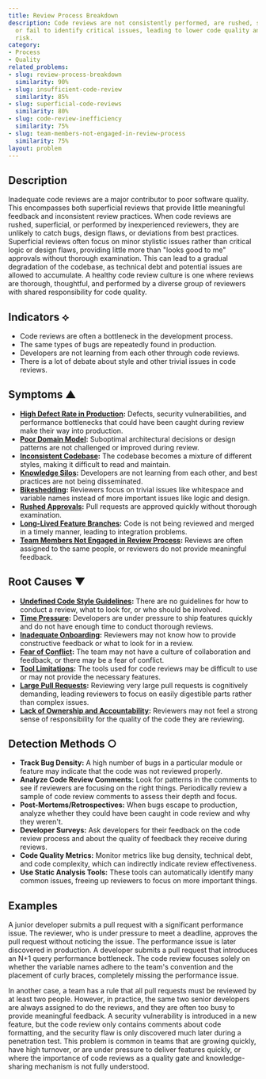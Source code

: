 ```yaml
---
title: Review Process Breakdown
description: Code reviews are not consistently performed, are rushed, superficial,
  or fail to identify critical issues, leading to lower code quality and increased
  risk.
category:
- Process
- Quality
related_problems:
- slug: review-process-breakdown
  similarity: 90%
- slug: insufficient-code-review
  similarity: 85%
- slug: superficial-code-reviews
  similarity: 80%
- slug: code-review-inefficiency
  similarity: 75%
- slug: team-members-not-engaged-in-review-process
  similarity: 75%
layout: problem
---
```


## Description
Inadequate code reviews are a major contributor to poor software quality. This encompasses both superficial reviews that provide little meaningful feedback and inconsistent review practices. When code reviews are rushed, superficial, or performed by inexperienced reviewers, they are unlikely to catch bugs, design flaws, or deviations from best practices. Superficial reviews often focus on minor stylistic issues rather than critical logic or design flaws, providing little more than "looks good to me" approvals without thorough examination. This can lead to a gradual degradation of the codebase, as technical debt and potential issues are allowed to accumulate. A healthy code review culture is one where reviews are thorough, thoughtful, and performed by a diverse group of reviewers with shared responsibility for code quality.

## Indicators ⟡
- Code reviews are often a bottleneck in the development process.
- The same types of bugs are repeatedly found in production.
- Developers are not learning from each other through code reviews.
- There is a lot of debate about style and other trivial issues in code reviews.

## Symptoms ▲

- **[High Defect Rate in Production](high-defect-rate-in-production.md):** Defects, security vulnerabilities, and performance bottlenecks that could have been caught during review make their way into production.
- **[Poor Domain Model](poor-domain-model.md):** Suboptimal architectural decisions or design patterns are not challenged or improved during review.
- **[Inconsistent Codebase](inconsistent-codebase.md):** The codebase becomes a mixture of different styles, making it difficult to read and maintain.
- **[Knowledge Silos](knowledge-silos.md):** Developers are not learning from each other, and best practices are not being disseminated.
- **[Bikeshedding](bikeshedding.md):** Reviewers focus on trivial issues like whitespace and variable names instead of more important issues like logic and design.
- **[Rushed Approvals](rushed-approvals.md):** Pull requests are approved quickly without thorough examination.
- **[Long-Lived Feature Branches](long-lived-feature-branches.md):** Code is not being reviewed and merged in a timely manner, leading to integration problems.
- **[Team Members Not Engaged in Review Process](team-members-not-engaged-in-review-process.md):** Reviews are often assigned to the same people, or reviewers do not provide meaningful feedback.

## Root Causes ▼

- **[Undefined Code Style Guidelines](undefined-code-style-guidelines.md):** There are no guidelines for how to conduct a review, what to look for, or who should be involved.
- **[Time Pressure](time-pressure.md):** Developers are under pressure to ship features quickly and do not have enough time to conduct thorough reviews.
- **[Inadequate Onboarding](inadequate-onboarding.md):** Reviewers may not know how to provide constructive feedback or what to look for in a review.
- **[Fear of Conflict](fear-of-conflict.md):** The team may not have a culture of collaboration and feedback, or there may be a fear of conflict.
- **[Tool Limitations](tool-limitations.md):** The tools used for code reviews may be difficult to use or may not provide the necessary features.
- **[Large Pull Requests](large-pull-requests.md):** Reviewing very large pull requests is cognitively demanding, leading reviewers to focus on easily digestible parts rather than complex issues.
- **[Lack of Ownership and Accountability](lack-of-ownership-and-accountability.md):** Reviewers may not feel a strong sense of responsibility for the quality of the code they are reviewing.

## Detection Methods ○

- **Track Bug Density:** A high number of bugs in a particular module or feature may indicate that the code was not reviewed properly.
- **Analyze Code Review Comments:** Look for patterns in the comments to see if reviewers are focusing on the right things. Periodically review a sample of code review comments to assess their depth and focus.
- **Post-Mortems/Retrospectives:** When bugs escape to production, analyze whether they could have been caught in code review and why they weren't.
- **Developer Surveys:** Ask developers for their feedback on the code review process and about the quality of feedback they receive during reviews.
- **Code Quality Metrics:** Monitor metrics like bug density, technical debt, and code complexity, which can indirectly indicate review effectiveness.
- **Use Static Analysis Tools:** These tools can automatically identify many common issues, freeing up reviewers to focus on more important things.

## Examples
A junior developer submits a pull request with a significant performance issue. The reviewer, who is under pressure to meet a deadline, approves the pull request without noticing the issue. The performance issue is later discovered in production. A developer submits a pull request that introduces an N+1 query performance bottleneck. The code review focuses solely on whether the variable names adhere to the team's convention and the placement of curly braces, completely missing the performance issue.

In another case, a team has a rule that all pull requests must be reviewed by at least two people. However, in practice, the same two senior developers are always assigned to do the reviews, and they are often too busy to provide meaningful feedback. A security vulnerability is introduced in a new feature, but the code review only contains comments about code formatting, and the security flaw is only discovered much later during a penetration test. This problem is common in teams that are growing quickly, have high turnover, or are under pressure to deliver features quickly, or where the importance of code reviews as a quality gate and knowledge-sharing mechanism is not fully understood.